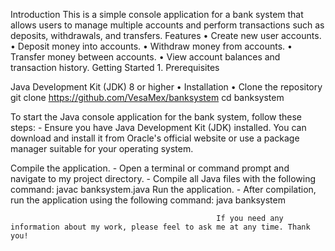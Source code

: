 Introduction
        This is a simple console application for a bank system that allows users to manage multiple accounts and perform transactions such as deposits, withdrawals, and transfers.
Features
      •	Create new user accounts.
      •	Deposit money into accounts.
      •	Withdraw money from accounts.
      •	Transfer money between accounts.
      •	View account balances and transaction history.
Getting Started
      1.	Prerequisites


      
Java Development Kit (JDK) 8 or higher
      •	Installation
      •	Clone the repository
          git clone https://github.com/VesaMex/banksystem
          cd banksystem



          
          
To start the Java console application for the bank system, follow these steps:
      -	Ensure you have Java Development Kit (JDK) installed.
You can download and install it from Oracle's official website or use a package manager suitable for your operating system.

Compile the application.
    -	Open a terminal or command prompt and navigate to my project directory.
    -	Compile all Java files with the following command: javac banksystem.java
Run the application.
    -	After compilation, run the application using the following command: java banksystem
    

                                                  If you need any information about my work, please feel to ask me at any time. Thank you!
